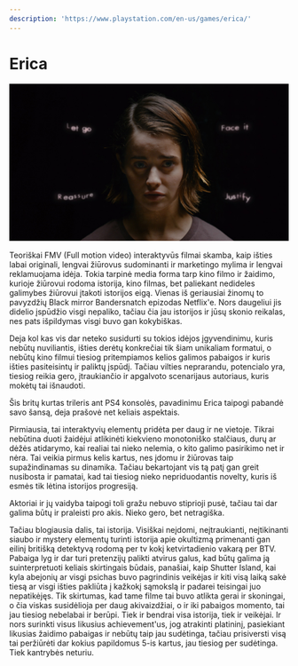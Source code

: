 ```yaml
---
description: 'https://www.playstation.com/en-us/games/erica/'
---
```


# Erica

![](../../.gitbook/assets/erica-review-2.jpg)

Teoriškai FMV \(Full motion video\)
 interaktyvūs filmai skamba, kaip išties labai originali, lengvai žiūrovus sudominanti ir marketingo mylima ir lengvai reklamuojama idėja. Tokia tarpinė media forma tarp kino filmo ir žaidimo, kurioje žiūrovui rodoma istorija, kino filmas, bet paliekant nedideles galimybes žiūrovui įtakoti istorijos eigą. Vienas iš geriausiai žinomų to pavyzdžių Black mirror Bandersnatch epizodas Netflix'e. Nors daugeliui jis didelio įspūdžio visgi nepaliko, tačiau čia jau istorijos ir jūsų skonio reikalas, nes pats išpildymas visgi buvo gan kokybiškas.

Deja kol kas vis dar neteko susidurti su tokios idėjos įgyvendinimu, kuris nebūtų nuviliantis, išties derėtų konkrečiai tik šiam unikaliam formatui, o nebūtų kino filmui tiesiog pritempiamos kelios galimos pabaigos ir kuris išties pasiteisintų ir paliktų įspūdį. Tačiau vilties neprarandu, potencialo yra, tiesiog reikia gero, įtraukiančio ir apgalvoto scenarijaus autoriaus, kuris mokėtų tai išnaudoti.

Šis britų kurtas trileris ant PS4 konsolės, pavadinimu Erica taipogi pabandė savo šansą, deja prašovė net keliais aspektais.

Pirmiausia, tai interaktyvių elementų pridėta per daug ir ne vietoje. Tikrai nebūtina duoti žaidėjui atlikinėti kiekvieno monotoniško stalčiaus, durų ar dėžės atidarymo, kai realiai tai nieko nelemia, o kito galimo pasirikimo net ir nėra. Tai veikia pirmus kelis kartus, nes įdomu ir žiūrovas taip supažindinamas su dinamika.  Tačiau bekartojant vis tą patį gan greit nusibosta ir pamatai, kad tai tiesiog nieko nepriduodantis novelty, kuris iš esmės tik lėtina istorijos progresiją.

Aktoriai ir jų vaidyba taipogi toli gražu nebuvo stiprioji pusė, tačiau tai dar galima būtų ir praleisti pro akis. Nieko gero, bet netragiška.

Tačiau blogiausia dalis, tai istorija. Visiškai neįdomi, neįtraukianti, neįtikinanti siaubo ir mystery elementų turinti istorija apie okultizmą primenanti gan eilinį britišką detektyvą rodomą per tv kokį ketvirtadienio vakarą per BTV. Pabaiga lyg ir dar turi pretenzijų palikti atvirus galus, kad būtų galima ją suinterpretuoti keliais skirtingais būdais, panašiai, kaip Shutter Island, kai kyla abejonių ar visgi psichas buvo pagrindinis veikėjas ir kiti visą laiką sakė tiesą ar visgi išties pakliūta į kažkokį sąmokslą ir padarei teisingai juo nepatikėjęs. Tik skirtumas, kad tame filme tai buvo atlikta gerai ir skoningai, o čia viskas susidėlioja per daug akivaizdžiai, o ir iki pabaigos momento, tai jau tiesiog nebelabai ir berūpi. Tiek ir bendrai visa istorija, tiek ir veikėjai. Ir nors surinkti visus likusius achievement'us, jog atrakinti platininį, pasiekiant likusias žaidimo pabaigas ir nebūtų taip jau sudėtinga, tačiau prisiversti visą tai peržiūrėti dar kokius papildomus 5-is kartus, jau tiesiog per sudėtinga. Tiek kantrybės neturiu.

